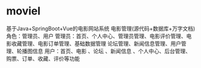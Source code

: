 # moviel
基于Java+SpringBoot+Vue的电影网站系统 电影管理(源代码+数据库+万字文档)角色：管理员、用户  管理员：首页、个人中心、管理员管理、电影评价管理、电影收藏管理、电影订单管理、基础数据管理  论坛管理、新闻信息管理、用户管理、轮播图信息  用户：首页、电影 、论坛 、新闻信息 、个人中心、后台管理、购票、订单、收藏、评价等功能
